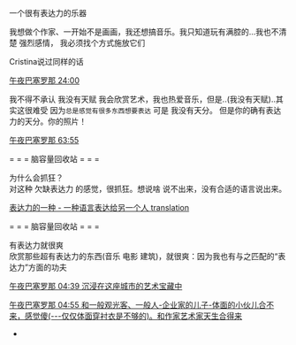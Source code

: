 
一个很有表达力的乐器


我想做个作家、一开始不是画画，我还想搞音乐。我只知道玩有满腔的...我也不清楚 强烈感情，
我必须找个方式施放它们

Cristina说过同样的话

[午夜巴塞罗那 24:00](http://www.bilibili.com/video/av2065903)



我不得不承认 我没有天赋 我会欣赏艺术，我也热爱音乐，但是..(我没有天赋)..其实这很难受 因为`总是感觉有很多东西想要表达` 可是 我没有天分。
但是你的确有表达力的天分。你的照片！

[午夜巴塞罗那 63:55](http://www.bilibili.com/video/av2065903/)


= = = 脑容量回收站 = = =

为什么会抓狂？<br>
对这种 欠缺表达力 的感觉，很抓狂。想说啥 说不出来，没有合适的语言说出来。


[表达力的一种 - 一种语言表达给另一个人 translation](https://github.com/7900ms/000nottheater_deserted_forfindingmore/blob/master/tech-translation/README.md)

= = = 脑容量回收站 = = =

有表达力就很爽<br>
欣赏那些超有表达力的东西(音乐 电影 建筑)，就很爽：因为我也有与之匹配的“表达力”方面的功夫

[午夜巴塞罗那 04:39 沉浸在这座城市的艺术宝藏中](www.bilibili.com/video/av2065903/)

[午夜巴塞罗那 04:55 和一般观光客、一般人-企业家的儿子-体面的小伙儿合不来，感觉傻(---仅仅体面穿衬衣是不够的)。和作家艺术家天生合得来](www.bilibili.com/video/av2065903/)



-
